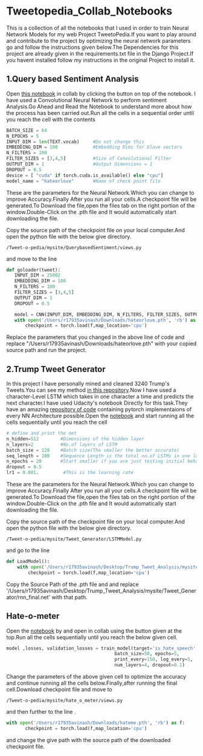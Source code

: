 # Tweetopedia_Collab_Notebooks

This is a collection of all the notebooks that I used in order to train Neural Network Models for my web Project TweetoPedia.If you want to play around and contribute to the project by optimizing the neural network parameters go and follow the instructions given below.The Dependencies for this project are already given in the requirements.txt file in the Django Project.If you havent installed follow my instructions in the original Project to install it.
<br>


## 1.Query based Sentiment Analysis
Open <a href = "https://github.com/avinsit123/Tweetopedia_Collab_Notebooks/blob/master/Query_based_Convolutional_Sentiment_Analysis.ipynb" >this notebook</a> in collab by clicking the button on top of the notebook.
I have used a Convolutional Neural Network to perform sentiment Analysis.Go Ahead and Read the Notebook to understand more about how the process has been carried out.Run all the cells in a sequential order until you reach the cell with the contents
```python
BATCH_SIZE = 64
N_EPOCHS = 5
INPUT_DIM = len(TEXT.vocab)     #Do not change this
EMBEDDING_DIM = 100             #Embedding Dims for Glove vectors 
N_FILTERS = 100
FILTER_SIZES = [3,4,5]          #Size of Convolutional Filter
OUTPUT_DIM = 1                  #Output Dimensions = 1  
DROPOUT = 0.5
device = [ "cuda" if torch.cuda.is_available() else "cpu"]
model_name = "hateorlove"       #Name of check point file
```

These are the parameters for the Neural Network.Which you can change to improve Accuracy.Finally After you run all your cells.A checkpoint file will be generated.To Download the file,open the files tab on the right portion of the window.Double-Click on the .pth file and It would automatically start downloading the file.<br>

Copy the source path of the checkpoint file on your local computer.And open the python file with the below give directory.
```
/Tweet-o-pedia/mysite/QuerybasedSentiment/views.py
```
and move to the line
```python
def goloader(tweet):
   INPUT_DIM = 25002
   EMBEDDING_DIM = 100
   N_FILTERS = 100
   FILTER_SIZES = [3,4,5]
   OUTPUT_DIM = 1
   DROPOUT = 0.5 

   model = CNN(INPUT_DIM, EMBEDDING_DIM, N_FILTERS, FILTER_SIZES, OUTPUT_DIM, DROPOUT)
   with open('/Users/r17935avinash/Downloads/hateorlove.pth', 'rb') as f:
       checkpoint = torch.load(f,map_location='cpu')
```
Replace the parameters that you changed in the above line of code and replace "/Users/r17935avinash/Downloads/hateorlove.pth" with your copied source path and run the project.

## 2.Trump Tweet Generator

In this project I have personally mined and cleaned 3240 Trump's Tweets.You can see my method <a href="https://github.com/avinsit123/Tweet_Like_Trump/tree/master/TweetlikeTrump">in this repository</a>.Now I have used a character-Level LSTM which takes in one character a time and predicts the next character.I have used Udacity's notebook Directly for this task.They have an amazing <a href="https://github.com/avinsit123/deep-learning-v2-pytorch">repository of code</a> containing pytorch implementaions of every NN Architecture possible.Open the <a href="https://github.com/avinsit123/Tweetopedia_Collab_Notebooks/blob/master/Trump_Tweet_Generator.ipynb">notebook</a> and start running all the cells sequentially until you reach the cell
```python
# define and print the net
n_hidden=512        #Dimensions of the hidden layer
n_layers=2          #No.of layers of LSTM
batch_size = 128    #Batch size(The smaller the better accurate)
seq_length = 100    #Sequence Length is the total no.of LSTMs in one layers side-by-side
n_epochs = 20       #Start smaller if you are just testing initial behavior
dropout = 0.5
lr1 = 0.001.         #This is the learning rate
```

These are the parameters for the Neural Network.Which you can change to improve Accuracy.Finally After you run all your cells.A checkpoint file will be generated.To Download the file,open the files tab on the right portion of the window.Double-Click on the .pth file and It would automatically start downloading the file.<br>

Copy the source path of the checkpoint file on your local computer.And open the python file with the below give directory.
```
/Tweet-o-pedia/mysite/Tweet_Generator/LSTMModel.py
```
and go to the line
```python
def LoadModel():
    with open('/Users/r17935avinash/Desktop/Trump_Tweet_Analysis/mysite/Tweet_Generator/rnn_final.net', 'rb') as f:
        checkpoint = torch.load(f,map_location='cpu')
```
Copy the Source Path of the .pth file and and replace '/Users/r17935avinash/Desktop/Trump_Tweet_Analysis/mysite/Tweet_Generator/rnn_final.net' with that path.

## Hate-o-meter

Open the <a href = "#">notebook</a>  by and open in collab using the button given at the top.Run all the cells sequentially until you reach the below given cell.
```python
model ,losses, validation_losses = train_model(target='is_hate_speech', hidden_dim=100,
                                        batch_size=50, epochs=5,
                                        print_every=150, log_every=5,
                                        num_layers=4, dropout=0.1)
```

Change the parameters of the above given cell to optimize the accuracy and continue running all the cells below.Finally,after running the final cell.Download checkpoint file and move to 
```
/Tweet-o-pedia/mysite/hate_o_meter/views.py
```
and then further to the line .
```python
with open('/Users/r17935avinash/Downloads/hateme.pth', 'rb') as f:
       checkpoint = torch.load(f,map_location='cpu')
```
and change the give path with the source path of the downloaded checkpoint file.
